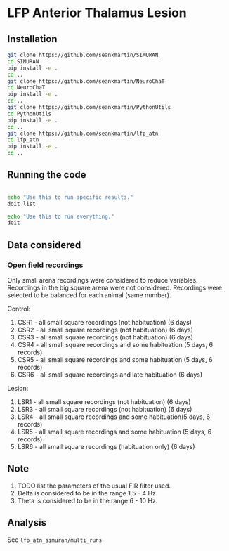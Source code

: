 # LFP Anterior Thalamus Lesion

## Installation

```Bash
git clone https://github.com/seankmartin/SIMURAN
cd SIMURAN
pip install -e .
cd ..
git clone https://github.com/seankmartin/NeuroChaT
cd NeuroChaT
pip install -e .
cd ..
git clone https://github.com/seankmartin/PythonUtils
cd PythonUtils
pip install -e .
cd ..
git clone https://github.com/seankmartin/lfp_atn
cd lfp_atn
pip install -e .
cd ..
```

## Running the code

```bash

echo "Use this to run specific results."
doit list

echo "Use this to run everything."
doit
```

## Data considered

### Open field recordings

Only small arena recordings were considered to reduce variables.
Recordings in the big square arena were not considered.
Recordings were selected to be balanced for each animal (same number).

Control:

1. CSR1 - all small square recordings (not habituation) (6 days)
2. CSR2 - all small square recordings (not habituation) (6 days)
3. CSR3 - all small square recordings (not habituation) (6 days)
4. CSR4 - all small square recordings and some habituation (5 days, 6 records)
5. CSR5 - all small square recordings and some habituation (5 days, 6 records)
6. CSR6 - all small square recordings and late habituation (6 days)

Lesion:

1. LSR1 - all small square recordings (not habituation) (6 days)
2. LSR3 - all small square recordings (not habituation) (6 days)
3. LSR4 - all small square recordings and some habituation(5 days, 6 records)
4. LSR5 - all small square recordings and some habituation (5 days, 6 records)
5. LSR6 - all small square recordings (habituation only) (6 days)

## Note

1. TODO list the parameters of the usual FIR filter used.
2. Delta is considered to be in the range 1.5 - 4 Hz.
3. Theta is considered to be in the range 6 - 10 Hz.

## Analysis

See `lfp_atn_simuran/multi_runs`
